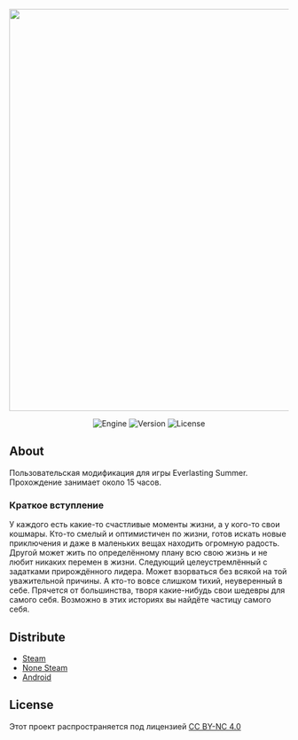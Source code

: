<p align="center">
      <img src="https://i.ibb.co/h7YPgB7/image.jpg" width="726">
</p>

<p align="center">
   <img alt="Engine" src="https://img.shields.io/badge/Engine-Renpy%207.3.5-Blue">
   <img src="https://img.shields.io/badge/Version-V1.0(Release)-blue" alt="Version">
   <img src="https://img.shields.io/badge/License-CC_BY--NC%204.0-purple" alt="License">
</p>

## About

Пользовательская модификация для игры Everlasting Summer. Прохождение занимает около 15 часов.

### Краткое вступление
У каждого есть какие-то счастливые моменты жизни, а у кого-то свои кошмары.
Кто-то смелый и оптимистичен по жизни, готов искать новые приключения и даже в маленьких вещах находить огромную радость.
Другой может жить по определённому плану всю свою жизнь и не любит никаких перемен в
жизни.
Следующий целеустремлённый с задатками прирождённого лидера. Может взорваться без
всякой на той уважительной причины.
А кто-то вовсе слишком тихий, неуверенный в себе. Прячется от большинства, творя какие-нибудь свои шедевры для самого себя.
Возможно в этих историях вы найдёте частицу самого себя.


## Distribute

- [Steam](https://steamcommunity.com/sharedfiles/filedetails/?id=3075325899)
- [None Steam](https://github.com/NeMoWister/four_horizons/tree/master)
- [Android](https://drive.google.com/file/d/1-UDbgtiaiB6WDez0cdQQHOKxhYAcOBBm/view)


## License

Этот проект распространяется под лицензией [CC BY-NC 4.0](https://creativecommons.org/licenses/by-nc/4.0/deed.ru)
